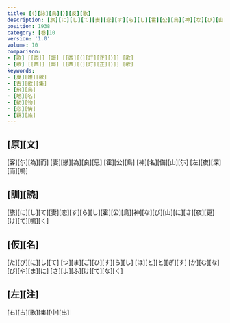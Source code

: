 ```yaml
---
title: [（][詠][鳥][）][反][歌]
description: [旅][に][し][て][妻][恋][す][ら][し][霍][公][鳥][神][な][び][山][に][さ][夜][更][け][て][鳴][く]
position: 1938
category: [巻]10
version: '1.0'
volume: 10
comparison:
- [歌] [[西]] [謌] [[西][（][訂][正][）]] [歌]
- [歌] [[西]] [謌] [[西][（][訂][正][）]] [歌]
keywords:
- [夏][雑][歌]
- [古][歌][集]
- [飛][鳥]
- [地][名]
- [動][物]
- [恋][情]
- [羈][旅]
---
```


## [原][文]

[客][尓][為][而] [妻][戀][為][良][思] [霍][公][鳥] [神][名][備][山][尓] [左][夜][深][而][鳴]

## [訓][読]

[旅][に][し][て][妻][恋][す][ら][し][霍][公][鳥][神][な][び][山][に][さ][夜][更][け][て][鳴][く]

## [仮][名]

[た][び][に][し][て] [つ][ま][ご][ひ][す][ら][し] [ほ][と][と][ぎ][す] [か][む][な][び][や][ま][に] [さ][よ][ふ][け][て][な][く]

## [左][注]

[右][古][歌][集][中][出]
